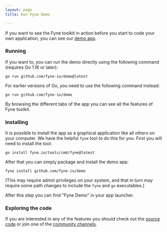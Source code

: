 ```yaml
---
layout: page
title: Run Fyne Demo

---
```


If you want to see the Fyne toolkit in action before you start to code your own application,
you can see our [demo app](https://github.com/fyne-io/demo/tree/main).

### Running

If you want to, you can run the demo directly using the following command (requires Go 1.16 or later):

    go run github.com/fyne-io/demo@latest

For earlier versions of Go, you need to use the following command instead:

    go run github.com/fyne-io/demo

By browsing the different tabs of the app you can see all the features of Fyne toolkit.

### Installing

It is possible to install the app as a graphical application like all others on your computer.
We have the helpful `fyne` tool to do this for you.
First you will need to install the tool:

	go install fyne.io/tools/cmd/fyne@latest

After that you can simply package and install the demo app:

	fyne install github.com/fyne-io/demo

(This may require admin privileges on your system, and that in turn may 
require some path changes to include the `fyne` and `go` executables.)

After this step you can find "Fyne Demo" in your app launcher.

### Exploring the code

If you are interested in any of the features you should  check out the
[source code](https://github.com/fyne-io/demo/tree/main)
or join one of the [community channels](https://fyne.io#contact).
